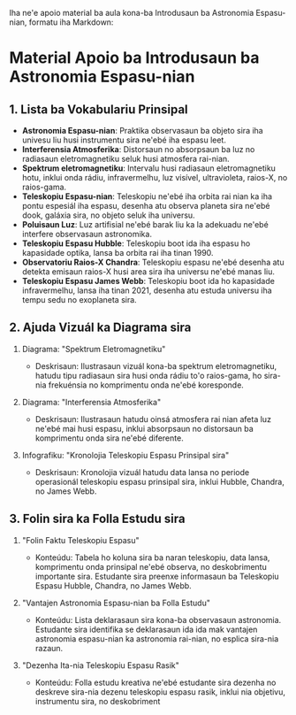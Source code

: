 Iha ne'e apoio material ba aula kona-ba Introdusaun ba Astronomia Espasu-nian, formatu iha Markdown:

# Material Apoio ba Introdusaun ba Astronomia Espasu-nian

## 1. Lista ba Vokabulariu Prinsipal

- **Astronomia Espasu-nian**: Praktika observasaun ba objeto sira iha univesu liu husi instrumentu sira ne'ebé iha espasu leet.
- **Interferensia Atmosferika**: Distorsaun no absorpsaun ba luz no radiasaun eletromagnetiku seluk husi atmosfera rai-nian.
- **Spektrum eletromagnetiku**: Intervalu husi radiasaun eletromagnetiku hotu, inklui onda rádiu, infravermelhu, luz visível, ultravioleta, raios-X, no raios-gama.
- **Teleskopiu Espasu-nian**: Teleskopiu ne'ebé iha orbita rai nian ka iha pontu espesiál iha espasu, desenha atu observa planeta sira ne'ebé dook, galáxia sira, no objeto seluk iha universu.
- **Poluisaun Luz**: Luz artifisial ne'ebé barak liu ka la adekuadu ne'ebé interfere observasaun astronomika.
- **Teleskopiu Espasu Hubble**: Teleskopiu boot ida iha espasu ho kapasidade optika, lansa ba orbita rai iha tinan 1990.
- **Observatoriu Raios-X Chandra**: Teleskopiu espasu ne'ebé desenha atu detekta emisaun raios-X husi area sira iha universu ne'ebé manas liu.
- **Teleskopiu Espasu James Webb**: Teleskopiu boot ida ho kapasidade infravermelhu, lansa iha tinan 2021, desenha atu estuda universu iha tempu sedu no exoplaneta sira.

## 2. Ajuda Vizuál ka Diagrama sira

1. Diagrama: "Spektrum Eletromagnetiku"
   - Deskrisaun: Ilustrasaun vizuál kona-ba spektrum eletromagnetiku, hatudu tipu radiasaun sira husi onda rádiu to'o raios-gama, ho sira-nia frekuénsia no komprimentu onda ne'ebé koresponde.

2. Diagrama: "Interferensia Atmosferika"
   - Deskrisaun: Ilustrasaun hatudu oinsá atmosfera rai nian afeta luz ne'ebé mai husi espasu, inklui absorpsaun no distorsaun ba komprimentu onda sira ne'ebé diferente.

3. Infografiku: "Kronolojia Teleskopiu Espasu Prinsipal sira"
   - Deskrisaun: Kronolojia vizuál hatudu data lansa no periode operasionál teleskopiu espasu prinsipal sira, inklui Hubble, Chandra, no James Webb.

## 3. Folin sira ka Folla Estudu sira

1. "Folin Faktu Teleskopiu Espasu"
   - Konteúdu: Tabela ho koluna sira ba naran teleskopiu, data lansa, komprimentu onda prinsipal ne'ebé observa, no deskobrimentu importante sira. Estudante sira preenxe informasaun ba Teleskopiu Espasu Hubble, Chandra, no James Webb.

2. "Vantajen Astronomia Espasu-nian ba Folla Estudu"
   - Konteúdu: Lista deklarasaun sira kona-ba observasaun astronomia. Estudante sira identifika se deklarasaun ida ida mak vantajen astronomia espasu-nian ka astronomia rai-nian, no esplica sira-nia razaun.

3. "Dezenha Ita-nia Teleskopiu Espasu Rasik"
   - Konteúdu: Folla estudu kreativa ne'ebé estudante sira dezenha no deskreve sira-nia dezenu teleskopiu espasu rasik, inklui nia objetivu, instrumentu sira, no deskobriment